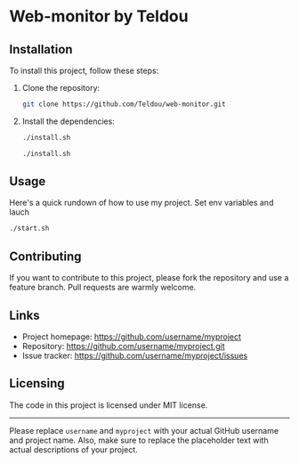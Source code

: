 # Web-monitor by Teldou

## Installation

To install this project, follow these steps:

1. Clone the repository:

    ```bash
    git clone https://github.com/Teldou/web-monitor.git
    ```

2. Install the dependencies:
   
     ```bash
    ./install.sh
    ```
    ```bash
    ./install.sh
    ```

## Usage

Here's a quick rundown of how to use my project.
Set env variables and lauch

```bash
./start.sh
```

## Contributing

If you want to contribute to this project, please fork the repository and use a feature branch. Pull requests are warmly welcome.

## Links

- Project homepage: https://github.com/username/myproject
- Repository: https://github.com/username/myproject.git
- Issue tracker: https://github.com/username/myproject/issues

## Licensing

The code in this project is licensed under MIT license.

---

Please replace `username` and `myproject` with your actual GitHub username and project name. Also, make sure to replace the placeholder text with actual descriptions of your project.
